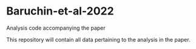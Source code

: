 # Baruchin-et-al-2022
 Analysis code accompanying the paper

This repository will contain all data pertaining to the analysis in the paper.
